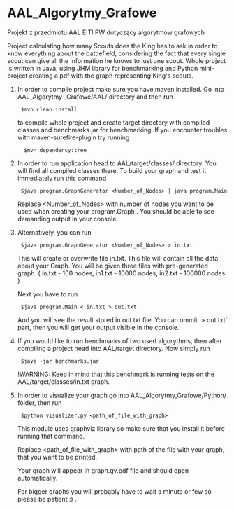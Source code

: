 # AAL_Algorytmy_Grafowe
Projekt z przedmiotu AAL EiTI PW dotyczący algorytmów grafowych

Project calculating how many Scouts does the King has to ask in order to know everything about the battlefield, considering the fact that every single scout can give all the information he knows to just one scout. Whole project is written in Java, using JHM library for benchmarking and Python mini-project creating a pdf with the graph representing King's scouts.

1. In order to compile project make sure you have maven installed. Go into AAL_Algorytmy
    _Grafowe/AAL/ directory and then run 

        $mvn clean install
        
   to compile whole project and create target directory with compiled classes and benchmarks.jar for benchmarking.
   If you encounter troubles with maven-surefire-plugin try running

         $mvn dependency:tree

2. In order to run application head to AAL/target/classes/ directory. You will find all compiled classes there.
   To build your graph and test it immediately run this command

		$java program.GraphGenerator <Number_of_Nodes> | java program.Main
	
   Replace <Number_of_Nodes> with number of nodes you want to be used when creating your program.Graph .
   You should be able to see demanding output in your console.

3. Alternatively, you can run 

		$java program.GraphGenerator <Number_of_Nodes> > in.txt
	
   This will create or overwrite file in.txt. This file will contain all the data about your Graph. You will be given three files with pre-generated graph. ( in.txt - 100 nodes, in1.txt - 10000 nodes, in2.txt - 100000 nodes )
   
   Next you have to run
   
		$java program.Main < in.txt > out.txt
	
   And you will see the result stored in out.txt file. You can ommit '> out.txt' part,
   then you will get your output visible in the console.

4. If you would like to run benchmarks of two used algorythms, then after compiling a project head into AAL/target directory. Now simply run

		$java -jar benchmarks.jar

   !WARNING: Keep in mind that this benchmark is running tests on the AAL/target/classes/in.txt graph. 
5. In order to visualize your graph go into AAL_Algorytmy_Grafowe/Python/ folder, then run 

		$python visualizer.py <path_of_file_with_graph>
		
   This module uses graphviz library so make sure that you install it before running that command.

   Replace <path_of_file_with_graph> with path of the file with your graph, that you want to be printed.
   
   Your graph will appear in graph.gv.pdf file and should open automatically.
    
   For bigger graphs you will probably have to wait a minute or few so please be patient :) .

